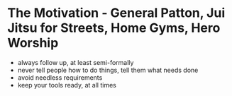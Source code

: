 # The Motivation - General Patton, Jui Jitsu for Streets, Home Gyms, Hero Worship

- always follow up, at least semi-formally
- never tell people how to do things, tell them what needs done
- avoid needless requirements
- keep your tools ready, at all times
